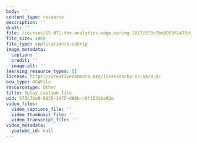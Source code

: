 ```yaml
---
body: ''
content_type: resource
description: ''
draft: ''
file: /courses/15-071-the-analytics-edge-spring-2017/573c7be098351475d88bc0f1539be92e_ByiCbXfwGbc.srt
file_size: 1009
file_type: application/x-subrip
image_metadata:
  caption: ''
  credit: ''
  image-alt: ''
learning_resource_types: []
license: https://creativecommons.org/licenses/by-nc-sa/4.0/
ocw_type: OCWFile
resourcetype: Other
title: 3play caption file
uid: 573c7be0-9835-1475-d88b-c0f1539be92e
video_files:
  video_captions_file: ''
  video_thumbnail_file: ''
  video_transcript_file: ''
video_metadata:
  youtube_id: null
---
```

